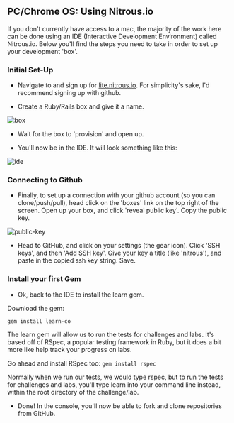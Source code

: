 ## PC/Chrome OS: Using Nitrous.io

If you don't currently have access to a mac, the majority of the work here can be done using an IDE (Interactive Development Environment) called Nitrous.io. Below you'll find the steps you need to take in order to set up your development 'box'.

### Initial Set-Up
+ Navigate to and sign up for [lite.nitrous.io](https://lite.nitrous.io/). For simplicity's sake, I'd recommend signing up with github.

+ Create a Ruby/Rails box and give it a name.

![box](https://s3.amazonaws.com/after-school-assets/nitrous-box.png)

+ Wait for the box to 'provision' and open up.

+ You'll now be in the IDE. It will look something like this:

![ide](https://s3.amazonaws.com/after-school-assets/nitrous-ide.png)

### Connecting to Github
+ Finally, to set up a connection with your github account (so you can clone/push/pull), head click on the 'boxes' link on the top right of the screen. Open up your box, and click 'reveal public key'. Copy the public key.

![public-key](https://s3.amazonaws.com/after-school-assets/copy-public-key.png)

+ Head to GitHub, and click on your settings (the gear icon). Click 'SSH keys', and then 'Add SSH key'. Give your key a title (like 'nitrous'), and paste in the copied ssh key string. Save.

### Install your first Gem

+ Ok, back to the IDE to install the learn gem.

Download the gem:

`gem install learn-co`

The learn gem will allow us to run the tests for challenges and labs. It's based off of RSpec, a popular testing framework in Ruby, but it does a bit more like help track your progress on labs.

Go ahead and install RSpec too: `gem install rspec`

Normally when we run our tests, we would type rspec, but to run the tests for challenges and labs, you'll type learn into your command line instead, within the root directory of the challenge/lab.

+ Done! In the console, you'll now be able to fork and clone repositories from GitHub.

